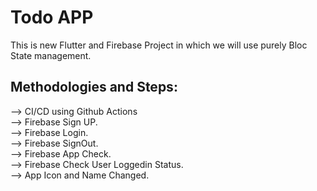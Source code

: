 # Todo APP

This is new Flutter and Firebase Project in which we will use purely Bloc State management.

## Methodologies and Steps:

--> CI/CD using Github Actions  
--> Firebase Sign UP.  
--> Firebase Login.  
--> Firebase SignOut.  
--> Firebase App Check.  
--> Firebase Check User Loggedin Status.  
--> App Icon and Name Changed.  

